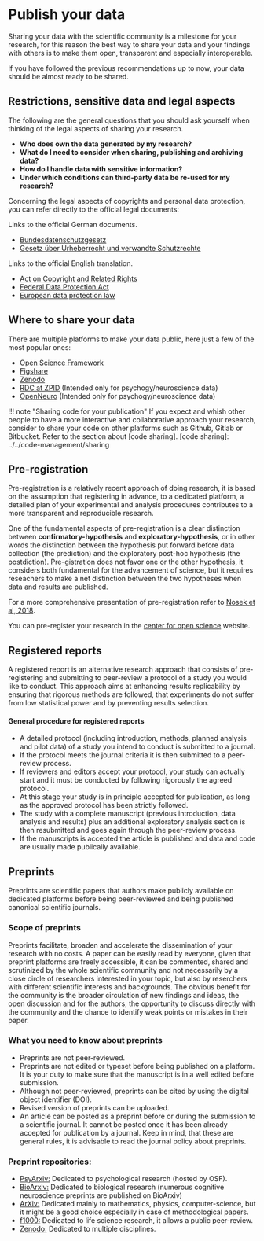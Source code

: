 # Publish your data

Sharing your data with the scientific community is a milestone for your research, for this reason the best way to share your data and your findings with others is to make them open, transparent and especially interoperable.

If you have followed the previous recommendations up to now, your data should be almost ready to be shared.

## Restrictions, sensitive data and legal aspects

The following are the general questions that you should ask yourself when thinking of the legal aspects of sharing your research.

- **Who does own the data generated by my research?**
- **What do I need to consider when sharing, publishing and archiving data?**
- **How do I handle data with sensitive information?**
- **Under which conditions can third-party data be re-used for my research?**

Concerning the legal aspects of copyrights and personal data protection, you can refer directly to the official legal documents:

Links to the official German documents.

- [Bundesdatenschutzgesetz](https://www.gesetze-im-internet.de/bdsg_2018/BJNR209710017.html)
- [Gesetz über Urheberrecht und verwandte Schutzrechte](https://www.gesetze-im-internet.de/urhg/)

Links to the official English translation.

- [Act on Copyright and Related Rights](https://www.gesetze-im-internet.de/englisch_urhg/englisch_urhg.html)
- [Federal Data Protection Act](https://www.gesetze-im-internet.de/englisch_bdsg/)
- [European data protection law](https://gdpr-info.eu/)

## Where to share your data

There are multiple platforms to make your data public, here just a few of the most popular ones:

- [Open Science Framework](https://osf.io/)
- [Figshare](https://figshare.com/)
- [Zenodo](https://zenodo.org/)
- [RDC at ZPID](https://rdc-psychology.org/) (Intended only for psychogy/neuroscience data)
- [OpenNeuro](https://openneuro.org/) (Intended only for psychogy/neuroscience data)

!!! note "Sharing code for your publication"
    If you expect and whish other people to have a more interactive and collaborative approach your research,
    consider to share your code on other platforms such as Github, Gitlab or Bitbucket. Refer to the section about [code sharing].
    [code sharing]: ../../code-management/sharing
 
## Pre-registration

Pre-registration is a relatively recent approach of doing research, it is based on the assumption that registering in advance, to a dedicated platform, a detailed plan of your experimental and analysis procedures contributes to a more transparent and reproducible research.

One of the fundamental aspects of pre-registration is a clear distinction between **confirmatory-hypothesis** and **exploratory-hypothesis**, or in other words the distinction between the hypothesis put forward before data collection (the prediction)  and the exploratory post-hoc hypothesis (the postdiction). Pre-gistration does not favor one or the other hypothesis, it considers both fundamental for the advancement of science, but it requires reseachers to make a net distinction between the two hypotheses when data and results are published.

For a more comprehensive presentation of pre-registration refer to [Nosek et al, 2018](https://www.pnas.org/doi/10.1073/pnas.1708274114).

You can pre-register your research in the [center for open science](https://www.cos.io/initiatives/prereg) website.

## Registered reports

A registered report is an alternative research approach that consists of pre-registering and submitting to peer-review a protocol of a study you would like to conduct. This approach aims at enhancing results replicability by ensuring that rigorous methods are followed, that experiments do not suffer from low statistical power and by preventing results selection.

#### General procedure for registered reports

- A detailed protocol (including introduction, methods, planned analysis and pilot data) of a study you intend to conduct is submitted to a journal.
- If the protocol meets the journal criteria it is then submitted to a peer-review process.
- If reviewers and editors accept your protocol, your study can actually start and it must be conducted by following rigorously the agreed protocol.
- At this stage your study is in principle accepted for publication, as long as the approved protocol has been strictly followed.
- The study with a complete manuscript (previous introduction, data analysis and results) plus an additional exploratory analysis section is then resubmitted and goes again through the peer-review process.
- If the manuscripts is accepted the article is published and data and code are usually made publically available.

## Preprints

Preprints are scientific papers that authors make publicly available on dedicated platforms before being peer-reviewed and being published canonical scientific journals.

### Scope of preprints

Preprints facilitate, broaden and accelerate the dissemination of your research with no costs. A paper can be easily read by everyone, given that preprint platforms are freely accessible, it can be commented, shared and scrutinized by the whole scientific community and not necessarily by a close circle of researchers interested in your topic, but also by reserchers with different scientific interests and backgrounds. The obvious benefit for the community is the broader circulation of new findings and ideas, the open discussion and for the authors, the opportunity to discuss directly with the community and the chance to identify weak points or mistakes in their paper.

### What you need to know about preprints

- Preprints are not peer-reviewed.
- Preprints are not edited or typeset before being published on a platform. It is your duty to make sure that the manuscript is in a well edited before submission.
- Although not peer-reviewed, preprints can be cited by using the digital object identifier (DOI).
- Revised version of preprints can be uploaded.
- An article can be posted as a preprint before or during the submission to a scientific journal. It cannot be posted once it has been already accepted for publication by a journal. Keep in mind, that these are general rules, it is advisable to read the journal policy about preprints.

### Preprint repositories:

- [PsyArxiv:](https://osf.io/preprints/psyarxiv) Dedicated to psychological research (hosted by OSF). 
- [BioArxiv:](https://www.biorxiv.org/) Dedicated to biological research (numerous cognitive neuroscience preprints are published on BioArxiv)
- [ArXiv:](https://arxiv.org/) Dedicated mainly to mathematics, physics, computer-science, but it might be a good choice especially in case of methodological papers.
- [f1000:](https://www.f1000.com/) Dedicated to life science research, it allows a public peer-review.
- [Zenodo:](https://zenodo.org/) Dedicated to multiple disciplines.
